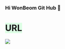 ### Hi WonBeom Git Hub 👋
<span style='background-color:#dcffe4'>URL<span/>
==================================================
<a href="[https://velog.io/@wonbeom2669]" target="_blank"><img src="https://img.shields.io/badge/[velog]-[009900]?style=flat-square&logo=[20C997]&logoColor=white"/></a>

<!--
**wonbeom12/wonbeom12** is a ✨ _special_ ✨ repository because its `README.md` (this file) appears on your GitHub profile.


![wonbeom12's github stats](https://github-readme-stats.vercel.app/api?username=wonbeom12&show_icons=true)
[![wonbeom12's github stats](https://github-readme-stats.vercel.app/api/top-langs/?username=wonbeom12&show_icons=true&hide_border=true&title_color=004386&icon_color=004386&layout=compact)](https://github.com/wonbeom12)

Here are some ideas to get you started:

- 🔭 I’m currently working on ...
- 🌱 I’m currently learning ...
- 👯 I’m looking to collaborate on ...
- 🤔 I’m looking for help with ...
- 💬 Ask me about ...
- 📫 How to reach me: ...
- 😄 Pronouns: ...
- ⚡ Fun fact: ...
-->

